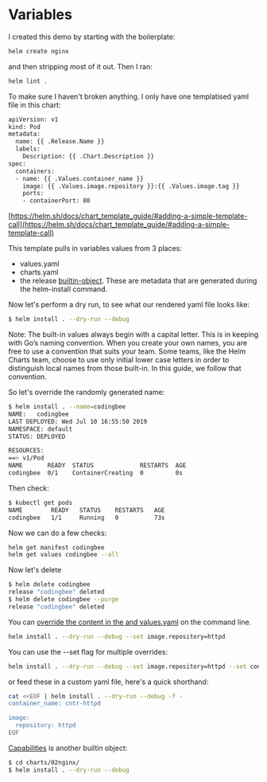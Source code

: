 # Variables

I created this demo by starting with the boilerplate:

```bash
helm create nginx
```


and then stripping most of it out. Then I ran:


```bash
helm lint .
```

To make sure I haven't broken anything. I only have one templatised yaml file in this chart:


```bash
apiVersion: v1
kind: Pod
metadata:
  name: {{ .Release.Name }}
  labels:
    Description: {{ .Chart.Description }}
spec:
  containers:
  - name: {{ .Values.container_name }}
    image: {{ .Values.image.repository }}:{{ .Values.image.tag }}
    ports:
    - containerPort: 80
```

[https://helm.sh/docs/chart_template_guide/#adding-a-simple-template-call](https://helm.sh/docs/chart_template_guide/#adding-a-simple-template-call)


This template pulls in variables values from 3 places:

- values.yaml
- charts.yaml
- the release [builtin-object](https://helm.sh/docs/chart_template_guide/#built-in-objects). These are metadata that are generated during the helm-install command. 


Now let's perform a dry run, to see what our rendered yaml file looks like:

```bash
$ helm install . --dry-run --debug
```

Note: The built-in values always begin with a capital letter. This is in keeping with Go’s naming convention. When you create your own names, you are free to use a convention that suits your team. Some teams, like the Helm Charts team, choose to use only initial lower case letters in order to distinguish local names from those built-in. In this guide, we follow that convention.

So let's override the randomly generated name:

```bash
$ helm install . --name=codingbee
NAME:   codingbee
LAST DEPLOYED: Wed Jul 10 16:55:50 2019
NAMESPACE: default
STATUS: DEPLOYED

RESOURCES:
==> v1/Pod
NAME       READY  STATUS             RESTARTS  AGE
codingbee  0/1    ContainerCreating  0         0s
```

Then check:

```bash
$ kubectl get pods
NAME        READY   STATUS    RESTARTS   AGE
codingbee   1/1     Running   0          73s
```

Now we can do a few checks:

```bash
helm get manifest codingbee
helm get values codingbee --all
```

Now let's delete

```bash
$ helm delete codingbee
release "codingbee" deleted
$ helm delete codingbee --purge
release "codingbee" deleted
```



You can [override the content in the and values.yaml](https://helm.sh/docs/chart_template_guide/#values-files) on the command line. 


```bash
helm install . --dry-run --debug --set image.repository=httpd
```

You can use the --set flag for multiple overrides:


```bash
helm install . --dry-run --debug --set image.repository=httpd --set container_name=cntr-httpd
```

or feed these in a custom yaml file, here's a quick shorthand:

```bash
cat <<EOF | helm install . --dry-run --debug -f -
container_name: cntr-httpd

image:
  repository: httpd
EOF
```

[Capabilities](https://helm.sh/docs/chart_template_guide/#built-in-objects) is another builtin object:

```bash
$ cd charts/02nginx/
$ helm install . --dry-run --debug 
```










